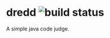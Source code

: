 # dredd  ![build status](https://travis-ci.org/pawandubey/dredd.svg?branch=master)
A simple java code judge.
